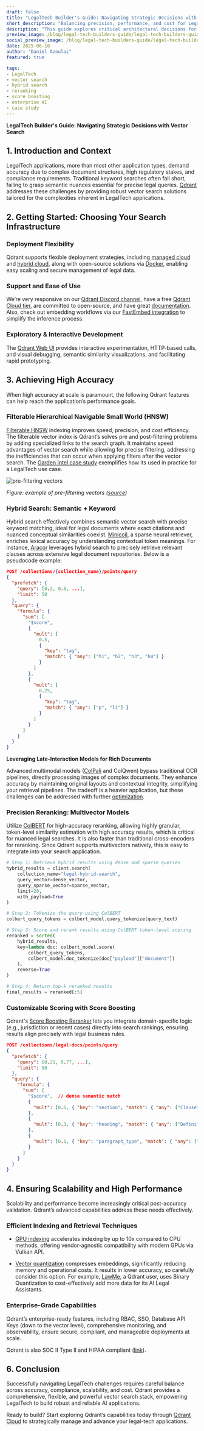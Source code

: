 ```yaml
---
draft: false
title: "LegalTech Builder's Guide: Navigating Strategic Decisions with Vector Search"
short_description: "Balancing precision, performance, and cost for LegalTech."
description: "This guide explores critical architectural decisions for LegalTech builders using Qdrant, covering accuracy, hybrid search, reranking, score boosting, quantization, and enterprise scaling needs."
preview_image: /blog/legal-tech-builders-guide/legal-tech-builders-guide-preview.png
social_preview_image: /blog/legal-tech-builders-guide/legal-tech-builders-guide-preview.png
date: 2025-06-10
author: "Daniel Azoulai"
featured: true

tags:
- LegalTech
- vector search
- hybrid search
- reranking
- score boosting
- enterprise AI
- case study
---
```



**LegalTech Builder's Guide: Navigating Strategic Decisions with Vector Search**

## **1\. Introduction and Context**

LegalTech applications, more than most other application types, demand accuracy due to complex document structures, high regulatory stakes, and compliance requirements. Traditional keyword searches often fall short, failing to grasp semantic nuances essential for precise legal queries. [Qdrant](https://qdrant.tech/) addresses these challenges by providing robust vector search solutions tailored for the complexities inherent in LegalTech applications.

## **2\. Getting Started: Choosing Your Search Infrastructure**

### **Deployment Flexibility**

Qdrant supports flexible deployment strategies, including [managed cloud](https://qdrant.tech/cloud/) and [hybrid cloud](https://qdrant.tech/hybrid-cloud/), along with open-source solutions via [Docker](https://qdrant.tech/documentation/quick-start/), enabling easy scaling and secure management of legal data.

### **Support and Ease of Use**

We’re very responsive on our [Qdrant Discord channel](https://qdrant.tech/community/), have a free [Qdrant Cloud tier](https://cloud.qdrant.io/signup), are committed to open-source, and have great [documentation](https://qdrant.tech/documentation/). Also, check out embedding workflows via our [FastEmbed integration](https://qdrant.tech/documentation/fastembed/) to simplify the inference process. 

### **Exploratory & Interactive Development**

The [Qdrant Web UI](https://qdrant.tech/documentation/web-ui/) provides interactive experimentation, HTTP-based calls, and visual debugging, semantic similarity visualizations, and facilitating rapid prototyping.

## **3\. Achieving High Accuracy**

When high accuracy at scale is paramount, the following Qdrant features can help reach the application’s performance goals.

### **Filterable Hierarchical Navigable Small World (HNSW)**

[Filterable HNSW](https://qdrant.tech/articles/vector-search-filtering/) indexing improves speed, precision, and cost efficiency. The filterable vector index is Qdrant’s solves pre and post-filtering problems by adding specialized links to the search graph. It maintains speed advantages of vector search while allowing for precise filtering, addressing the inefficiencies that can occur when applying filters after the vector search. The [Garden Intel case study](https://qdrant.tech/case-studies/) exemplifies how its used in practice for a LegalTech use case.

![pre-filtering vectors](blog/legal-tech-builders-guide/filterable-hnsw.png)

*Figure: example of pre-filtering vectors ([source](https://qdrant.tech/articles/vector-search-filtering/#pre-filtering))*

### **Hybrid Search: Semantic \+ Keyword**

Hybrid search effectively combines semantic vector search with precise keyword matching, ideal for legal documents where exact citations and nuanced conceptual similarities coexist. [Minicoil](https://qdrant.tech/articles/minicoil/), a sparse neural retriever, enriches lexical accuracy by understanding contextual token meanings. For instance, [Aracor](https://qdrant.tech/blog/case-study-aracor/) leverages hybrid search to precisely retrieve relevant clauses across extensive legal document repositories. Below is a pseudocode example:

```json
POST /collections/{collection_name}/points/query
{
  "prefetch": {
    "query": [0.2, 0.8, ...],
    "limit": 50
  },
  "query": {
    "formula": {
      "sum": [
        "$score",
        {
          "mult": [
            0.5,
            {
              "key": "tag",
              "match": { "any": ["h1", "h2", "h3", "h4"] }
            }
          ]
        },
        {
          "mult": [
            0.25,
            {
              "key": "tag",
              "match": { "any": ["p", "li"] }
            }
          ]
        }
      ]
    }
  }
}
```

**Leveraging Late-Interaction Models for Rich Documents**

Advanced multimodal models ([ColPali](https://qdrant.tech/blog/qdrant-colpali/) and ColQwen) bypass traditional OCR pipelines, directly processing images of complex documents. They enhance accuracy by maintaining original layouts and contextual integrity, simplifying your retrieval pipelines. The tradeoff is a heavier application, but these challenges can be addressed with further [optimization](https://qdrant.tech/documentation/guides/optimize/)*.*

### **Precision Reranking: Multivector Models**

Utilize [ColBERT](https://qdrant.tech/articles/late-interaction-models/) for high-accuracy reranking, allowing highly granular, token-level similarity estimation with high accuracy results, which is critical for nuanced legal searches. It is also faster than traditional cross-encoders for reranking. Since Qdrant supports multivectors natively, this is easy to integrate into your search application.  

```python
# Step 1: Retrieve hybrid results using dense and sparse queries
hybrid_results = client.search(
    collection_name="legal-hybrid-search",
    query_vector=dense_vector,
    query_sparse_vector=sparse_vector,
    limit=20,
    with_payload=True
)

# Step 2: Tokenize the query using ColBERT
colbert_query_tokens = colbert_model.query_tokenize(query_text)

# Step 3: Score and rerank results using ColBERT token-level scoring
reranked = sorted(
    hybrid_results,
    key=lambda doc: colbert_model.score(
        colbert_query_tokens,
        colbert_model.doc_tokenize(doc["payload"]["document"])
    ),
    reverse=True
)

# Step 4: Return top-k reranked results
final_results = reranked[:5]
```


### **Customizable Scoring with Score Boosting**

Qdrant's [Score Boosting Reranker](https://qdrant.tech/documentation/concepts/hybrid-queries/#score-boosting) lets you integrate domain-specific logic (e.g., jurisdiction or recent cases) directly into search rankings, ensuring results align precisely with legal business rules.

```json
POST /collections/legal-docs/points/query
{
  "prefetch": {
    "query": [0.21, 0.77, ...], 
    "limit": 50
  },
  "query": {
    "formula": {
      "sum": [
        "$score",  // dense semantic match
        {
          "mult": [0.6, { "key": "section", "match": { "any": ["Clause", "Provision", "Section"] } }]
        },
        {
          "mult": [0.3, { "key": "heading", "match": { "any": ["Definitions", "Governing Law", "Termination"] } }]
        },
        {
          "mult": [0.1, { "key": "paragraph_type", "match": { "any": ["Interpretation", "Remedy"] } }]
        }
      ]
    }
  }
}
```

## **4\. Ensuring Scalability and High Performance**

Scalability and performance become increasingly critical post-accuracy validation. Qdrant’s advanced capabilities address these needs effectively.

### **Efficient Indexing and Retrieval Techniques** 

* [GPU indexing](https://qdrant.tech/blog/qdrant-1.13.x/) accelerates indexing by up to 10x compared to CPU methods, offering vendor-agnostic compatibility with modern GPUs via Vulkan API.

* [Vector quantization](https://qdrant.tech/documentation/guides/quantization/) compresses embeddings, significantly reducing memory and operational costs. It results in lower accuracy, so carefully consider this option. For example, [LawMe](http://qdrant.tech/blog/case-study-lawme), a Qdrant user, uses Binary Quantization to cost-effectively add more data for its AI Legal Assistants. 

### **Enterprise-Grade Capabilities**

Qdrant’s enterprise-ready features, including RBAC, SSO, Database API Keys (down to the vector level), comprehensive monitoring, and observability, ensure secure, compliant, and manageable deployments at scale. 

Qdrant is also SOC II Type II and HIPAA compliant ([link](https://app.drata.com/trust/9cbbb75b-0c38-11ee-865f-029d78a187d9)).

## **6\. Conclusion**

Successfully navigating LegalTech challenges requires careful balance across accuracy, compliance, scalability, and cost. Qdrant provides a comprehensive, flexible, and powerful vector search stack, empowering LegalTech to build robust and reliable AI applications. 

Ready to build? Start exploring Qdrant’s capabilities today through [Qdrant Cloud](https://cloud.qdrant.io/login) to strategically manage and advance your legal-tech applications.